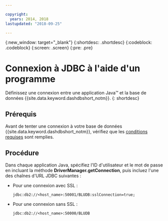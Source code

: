 ```yaml
---

copyright:
  years: 2014, 2018
lastupdated: "2018-09-25"

---
```


<!-- Attribute definitions --> 
{:new_window: target="_blank"}
{:shortdesc: .shortdesc}
{:codeblock: .codeblock}
{:screen: .screen}
{:pre: .pre}

# Connexion à JDBC à l'aide d'un programme

Définissez une connexion entre une application Java™ et la base de données {{site.data.keyword.dashdbshort_notm}}.
{: shortdesc}

## Prérequis

Avant de tenter une connexion à votre base de données {{site.data.keyword.dashdbshort_notm}}, vérifiez que les [conditions requises](connecting.html#prereqs) sont remplies.

<!-- Before you can connect to your database, you must perform the following steps:

- [Verify prerequisites](prereqs.html), including installing driver packages, configuring your local environment, and downloading SSL certificates (if needed)
- Collect [connection information](credentials.html), including database details such as host name and port numbers, and connection credentials such as user ID and password -->

## Procédure

Dans chaque application Java, spécifiez l'ID d'utilisateur et le mot de passe en incluant la méthode **DriverManager.getConnection**, puis incluez l'une des chaînes d'URL JDBC suivantes :

- Pour une connexion avec SSL :

  `jdbc:db2://<host_name>:50001/BLUDB:sslConnection=true;`

- Pour une connexion sans SSL :

  `jdbc:db2://<host_name>:50000/BLUDB`


